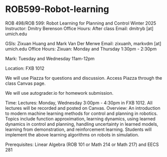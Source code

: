 # ROB599-Robot-learning
ROB 498/ROB 599: Robot Learning for Planning and Control Winter 2025
Instructor:
Dmitry Berenson
Office Hours: After class
Email: dmitryb [at] umich.edu

GSIs:
Zixuan Huang and Mark Van Der Merwe
Email: zixuanh, markvdm [at] umich.edu
Office Hours:
Zixuan: Monday and Thursday 1:30pm - 2:30pm

Mark: Tuesday and Wednesday 11am-12pm

Location: FXB 1012

We will use Piazza for questions and discussion. Access Piazza through the class Canvas page.

We will use autograder.io for homework submission.

Time: Lectures: Monday, Wednesday 3:00pm - 4:30pm in FXB 1012. All lectures will be recorded and posted on Canvas.
Overview: An introduction to modern machine learning methods for control and planning in robotics. Topics include function approximation, learning dynamics, using learned dynamics in control and planning, handling uncertainty in learned models, learning from demonstration, and reinforcement learning. Students will implement the above learning algorithms on robots in simulation.

Prerequisites:
Linear Algebra (ROB 101 or Math 214 or Math 217) and EECS 281
